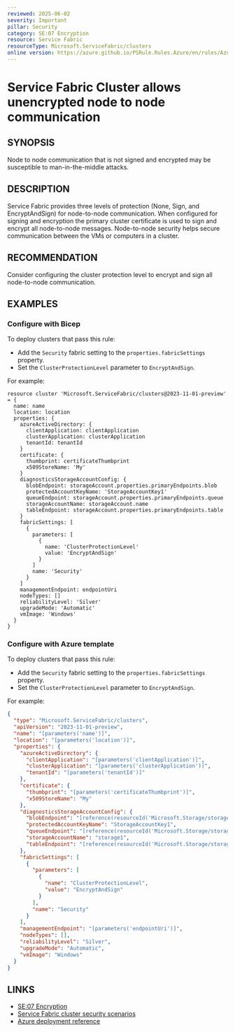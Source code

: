 ```yaml
---
reviewed: 2025-06-02
severity: Important
pillar: Security
category: SE:07 Encryption
resource: Service Fabric
resourceType: Microsoft.ServiceFabric/clusters
online version: https://azure.github.io/PSRule.Rules.Azure/en/rules/Azure.ServiceFabric.ProtectionLevel/
---
```


# Service Fabric Cluster allows unencrypted node to node communication

## SYNOPSIS

Node to node communication that is not signed and encrypted may be susceptible to man-in-the-middle attacks.

## DESCRIPTION

Service Fabric provides three levels of protection (None, Sign, and EncryptAndSign) for node-to-node communication.
When configured for signing and encryption the primary cluster certificate is used to sign and encrypt all node-to-node messages.
Node-to-node security helps secure communication between the VMs or computers in a cluster.

## RECOMMENDATION

Consider configuring the cluster protection level to encrypt and sign all node-to-node communication.

## EXAMPLES

### Configure with Bicep

To deploy clusters that pass this rule:

- Add the `Security` fabric setting to the `properties.fabricSettings` property.
- Set the `ClusterProtectionLevel` parameter to `EncryptAndSign`.

For example:

```bicep
resource cluster 'Microsoft.ServiceFabric/clusters@2023-11-01-preview' = {
  name: name
  location: location
  properties: {
    azureActiveDirectory: {
      clientApplication: clientApplication
      clusterApplication: clusterApplication
      tenantId: tenantId
    }
    certificate: {
      thumbprint: certificateThumbprint
      x509StoreName: 'My'
    }
    diagnosticsStorageAccountConfig: {
      blobEndpoint: storageAccount.properties.primaryEndpoints.blob
      protectedAccountKeyName: 'StorageAccountKey1'
      queueEndpoint: storageAccount.properties.primaryEndpoints.queue
      storageAccountName: storageAccount.name
      tableEndpoint: storageAccount.properties.primaryEndpoints.table
    }
    fabricSettings: [
      {
        parameters: [
          {
            name: 'ClusterProtectionLevel'
            value: 'EncryptAndSign'
          }
        ]
        name: 'Security'
      }
    ]
    managementEndpoint: endpointUri
    nodeTypes: []
    reliabilityLevel: 'Silver'
    upgradeMode: 'Automatic'
    vmImage: 'Windows'
  }
}
```

### Configure with Azure template

To deploy clusters that pass this rule:

- Add the `Security` fabric setting to the `properties.fabricSettings` property.
- Set the `ClusterProtectionLevel` parameter to `EncryptAndSign`.

For example:

```json
{
  "type": "Microsoft.ServiceFabric/clusters",
  "apiVersion": "2023-11-01-preview",
  "name": "[parameters('name')]",
  "location": "[parameters('location')]",
  "properties": {
    "azureActiveDirectory": {
      "clientApplication": "[parameters('clientApplication')]",
      "clusterApplication": "[parameters('clusterApplication')]",
      "tenantId": "[parameters('tenantId')]"
    },
    "certificate": {
      "thumbprint": "[parameters('certificateThumbprint')]",
      "x509StoreName": "My"
    },
    "diagnosticsStorageAccountConfig": {
      "blobEndpoint": "[reference(resourceId('Microsoft.Storage/storageAccounts', 'storage1'), '2021-01-01').primaryEndpoints.blob]",
      "protectedAccountKeyName": "StorageAccountKey1",
      "queueEndpoint": "[reference(resourceId('Microsoft.Storage/storageAccounts', 'storage1'), '2021-01-01').primaryEndpoints.queue]",
      "storageAccountName": "storage1",
      "tableEndpoint": "[reference(resourceId('Microsoft.Storage/storageAccounts', 'storage1'), '2021-01-01').primaryEndpoints.table]"
    },
    "fabricSettings": [
      {
        "parameters": [
          {
            "name": "ClusterProtectionLevel",
            "value": "EncryptAndSign"
          }
        ],
        "name": "Security"
      }
    ],
    "managementEndpoint": "[parameters('endpointUri')]",
    "nodeTypes": [],
    "reliabilityLevel": "Silver",
    "upgradeMode": "Automatic",
    "vmImage": "Windows"
  }
}
```

## LINKS

- [SE:07 Encryption](https://learn.microsoft.com/azure/well-architected/security/encryption)
- [Service Fabric cluster security scenarios](https://learn.microsoft.com/azure/service-fabric/service-fabric-cluster-security)
- [Azure deployment reference](https://learn.microsoft.com/azure/templates/microsoft.servicefabric/clusters#settingsparameterdescription)
